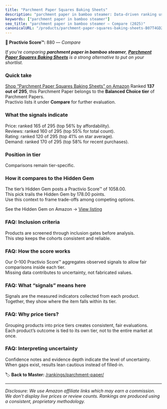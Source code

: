 ```yaml
---
title: "Parchment Paper Squares Baking Sheets"
description: "parchment paper in bamboo steamer: Data-driven ranking using the Practivio Score™. Positioned by quality, value, demand, findability, momentum."
keywords: ["parchment paper in bamboo steamer"]
seo_title: "parchment paper in bamboo steamer — Compare (2025)"
canonicalURL: "/products/parchment-paper-squares-baking-sheets-B07T4GD2BS/"
---
```


**🛒 Practivio Score™:** 880 — _Compare_


*If you're comparing **parchment paper in bamboo steamer**, **[Parchment Paper Squares Baking Sheets](https://www.amazon.com/dp/B07T4GD2BS?tag=practivio-20)** is a strong alternative to put on your shortlist.*
### Quick take
[Shop “Parchment Paper Squares Baking Sheets” on Amazon](https://www.amazon.com/dp/B07T4GD2BS?tag=practivio-20)
Ranked **137 out of 295**, this Parchment Paper belongs to the **Balanced Choice tier** of Parchment Papers.  
Practivio lists it under **Compare** for further evaluation.

### What the signals indicate
Price: ranked 165 of 295 (top 56% by affordability).  
Reviews: ranked 160 of 295 (top 55% for total count).  
Rating: ranked 120 of 295 (top 41% on star average).  
Demand: ranked 170 of 295 (top 58% for recent purchases).

### Position in tier
Comparisons remain tier-specific.

### How it compares to the Hidden Gem
The tier’s Hidden Gem posts a Practivio Score™ of 1058.00.  
This pick trails the Hidden Gem by 178.00 points.  
Use this context to frame trade-offs among competing options.  

See the Hidden Gem on Amazon → [View listing](https://www.amazon.com/dp/B0B6PLG6G2?tag=practivio-20)

### FAQ: Inclusion criteria
Products are screened through inclusion gates before analysis.  
This step keeps the cohorts consistent and reliable.

### FAQ: How the score works
Our 0–100 Practivio Score™ aggregates observed signals to allow fair comparisons inside each tier.  
Missing data contributes to uncertainty, not fabricated values.

### FAQ: What “signals” means here
Signals are the measured indicators collected from each product.  
Together, they show where the item falls within its tier.

### FAQ: Why price tiers?
Grouping products into price tiers creates consistent, fair evaluations.  
Each product’s outcome is tied to its own tier, not to the entire market at once.

### FAQ: Interpreting uncertainty
Confidence notes and evidence depth indicate the level of uncertainty.  
When gaps exist, results lean cautious instead of filled-in.

<!-- Missing template for Compare/CompareWithinPriceClass -->


🏷️ **Back to Master:** [/rankings/parchment-paper/](/rankings/parchment-paper/)

---
_Disclosure: We use Amazon affiliate links which may earn a commission. We don’t display live prices or review counts. Rankings are produced using a consistent, proprietary methodology._
